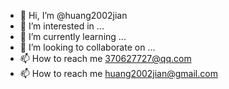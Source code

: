 - 👋 Hi, I’m @huang2002jian
- 👀 I’m interested in ...
- 🌱 I’m currently learning ...
- 💞️ I’m looking to collaborate on ...
- 📫 How to reach me 370627727@qq.com
- 📫 How to reach me huang2002jian@gmail.com

<!---
huang2002jian/huang2002jian is a ✨ special ✨ repository because its `README.md` (this file) appears on your GitHub profile.
You can click the Preview link to take a look at your changes.
--->
